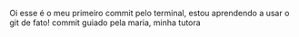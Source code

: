 Oi esse é o meu primeiro commit pelo terminal, estou aprendendo a usar o git de fato!
commit guiado pela maria, minha tutora